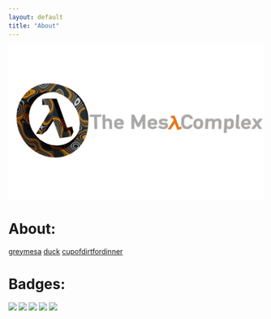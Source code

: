 ```yaml
---
layout: default
title: "About"
---
```


<img src="/images/bannerlogo.png" alt="bannerlogo" class="bannerlogo">

<h1 class="text-center">About:</h1>
<a class="list" href="greymesa">greymesa</a>
<a class="list" href="duck">duck</a>
<a class="list" href="cupofdirtfordinner">cupofdirtfordinner</a>

<h1 class="text-center">Badges:</h1>
<a href="https://discord.com/invite/7qTNdXd"><img src="https://img.shields.io/badge/Discord-7qTNdXd?logo=discord&amp;logoColor=white&amp;color=5865F2"></a>
<a href="https://github.com/Bored-Entertainment/themesacomplex/commits/main"><img src="https://badgen.net/github/commits/Bored-Entertainment/themesacomplex/main"></a>
<img src="https://img.shields.io/github/repo-size/Bored-Entertainment/themesacomplex?color=blue">
<a href="https://github.com/Bored-Entertainment/themesacomplex/commits/main"><img src="https://img.shields.io/github/last-commit/Bored-Entertainment/themesacomplex"></a>
<a href="https://github.com/Bored-Entertainment/badges/commits/main"><img src="https://badgen.net/github/commits/Bored-Entertainment/badges/main"></a>
<script>
document.getElementById("aboutNav").classList.add("active");
</script>
